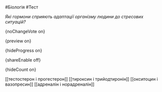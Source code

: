#Біологія #Тест

*Які гормони сприяють адаптації організму людини до стресових ситуацій?*

{noChangeVote on}

{preview on}

{hideProgress on}

{shareEnable off}

{hideCount on}

[[тестостерон і прогестерон]]
[[тироксин і трийодтиронін]]
[[окситоцин і вазопресин]]
[[адреналін і норадреналін]]
